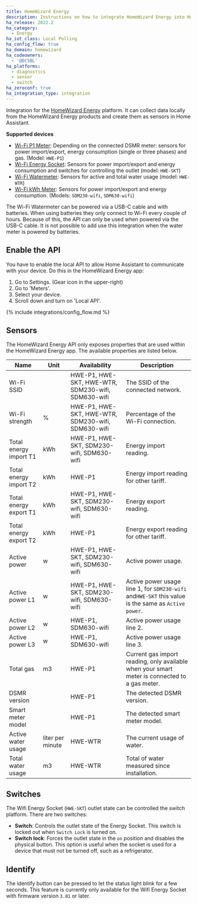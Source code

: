 ```yaml
---
title: HomeWizard Energy
description: Instructions on how to integrate HomeWizard Energy into Home Assistant.
ha_release: 2022.2
ha_category:
  - Energy
ha_iot_class: Local Polling
ha_config_flow: true
ha_domain: homewizard
ha_codeowners:
  - '@DCSBL'
ha_platforms:
  - diagnostics
  - sensor
  - switch
ha_zeroconf: true
ha_integration_type: integration
---
```


Integration for the [HomeWizard Energy](https://www.homewizard.nl/energy) platform. It can collect data locally from the HomeWizard Energy products and create them as sensors in Home Assistant.

**Supported devices**

- [Wi-Fi P1 Meter](https://www.homewizard.nl/p1-meter): Depending on the connected DSMR meter: sensors for power import/export, energy consumption (single or three phases) and gas. (Model: `HWE-P1`)
- [Wi-Fi Energy Socket](https://www.homewizard.nl/energy-socket): Sensors for power import/export and energy consumption and switches for controlling the outlet (model: `HWE-SKT`)
- [Wi-Fi Watermeter](https://www.homewizard.com/watermeter): Sensors for active and total water usage (model: `HWE-WTR`)
- [Wi-Fi kWh Meter](https://www.homewizard.nl/kwh-meter): Sensors for power import/export and energy consumption. (Models: `SDM230-wifi`, `SDM630-wifi`)

<div class='note'>

The Wi-Fi Watermeter can be powered via a USB-C cable and with batteries. When using batteries they only connect to Wi-Fi every couple of hours. Because of this, the API can only be used when powered via the USB-C cable. It is not possible to add use this integration when the water meter is powered by batteries.

</div>

## Enable the API

You have to enable the local API to allow Home Assistant to communicate with your device. Do this in the HomeWizard Energy app:

  1. Go to Settings. (Gear icon in the upper-right)
  2. Go to 'Meters'.
  3. Select your device.
  4. Scroll down and turn on 'Local API'.

{% include integrations/config_flow.md %}

## Sensors

The HomeWizard Energy API only exposes properties that are used within the HomeWizard Energy app. The available properties are listed below.

| Name | Unit | Availability | Description |
| --- | --- | --- | --- |
| Wi-Fi SSID | | HWE-P1, HWE-SKT, HWE-WTR, SDM230-wifi, SDM630-wifi  | The SSID of the connected network. |
| Wi-Fi strength | % | HWE-P1, HWE-SKT, HWE-WTR, SDM230-wifi, SDM630-wifi  | Percentage of the Wi-Fi connection. |
| Total energy import T1 | kWh | HWE-P1, HWE-SKT, SDM230-wifi, SDM630-wifi  | Energy import reading. |
| Total energy import T2 | kWh | HWE-P1 | Energy import reading for other tariff. |
| Total energy export T1 | kWh | HWE-P1, HWE-SKT, SDM230-wifi, SDM630-wifi  | Energy export reading. |
| Total energy export T2 | kWh | HWE-P1 | Energy export reading for other tariff. |
| Active power | w | HWE-P1, HWE-SKT, SDM230-wifi, SDM630-wifi  | Active power usage. |
| Active power L1 | w | HWE-P1, HWE-SKT, SDM230-wifi, SDM630-wifi  | Active power usage line 1, for `SDM230-wifi` and`HWE-SKT` this value is the same as `Active power`. |
| Active power L2 | w | HWE-P1, SDM630-wifi | Active power usage line 2. |
| Active power L3 | w | HWE-P1, SDM630-wifi | Active power usage line 3. |
| Total gas | m3 | HWE-P1 | Current gas import reading, only available when your smart meter is connected to a gas meter. |
| DSMR version | | HWE-P1 | The detected DSMR version. |
| Smart meter model | | HWE-P1 | The detected smart meter model. |
| Active water usage | liter per minute | HWE-WTR | The current usage of water. |
| Total water usage | m3 | HWE-WTR | Total of water measured since installation. |

## Switches

The Wifi Energy Socket (`HWE-SKT`) outlet state can be controlled the switch platform. There are two switches:

- **Switch**: Controls the outlet state of the Energy Socket. This switch is locked out when `Switch Lock` is turned on. 
- **Switch lock**: Forces the outlet state in the `on` position and disables the physical button. This option is useful when the socket is used for a device that must not be turned off, such as a refrigerator.

## Identify

The identify button can be pressed to let the status light blink for a few seconds.
This feature is currently only available for the Wifi Energy Socket with firmware version `3.01` or later.
